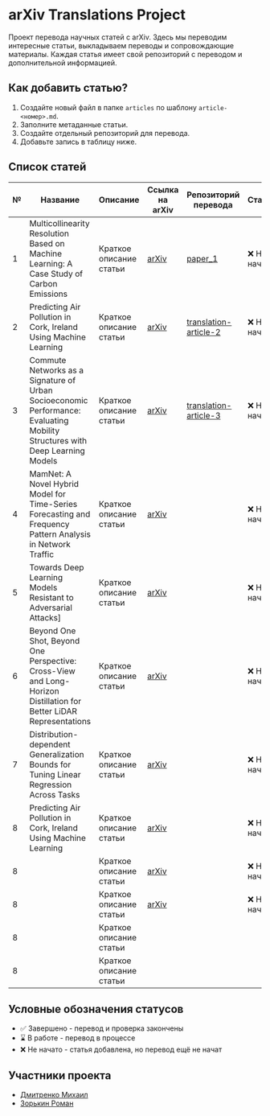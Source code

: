 # arXiv Translations Project

Проект перевода научных статей с arXiv. Здесь мы переводим интересные статьи, выкладываем переводы и сопровождающие материалы. Каждая статья имеет свой репозиторий с переводом и дополнительной информацией.

## Как добавить статью?
1. Создайте новый файл в папке `articles` по шаблону `article-<номер>.md`.
2. Заполните метаданные статьи.
3. Создайте отдельный репозиторий для перевода.
4. Добавьте запись в таблицу ниже.

## Список статей

| №  | Название | Описание | Ссылка на arXiv | Репозиторий перевода | Статус |
|----|----------|----------|-----------------|-----------------------|--------|
| 1  | Multicollinearity Resolution Based on Machine Learning: A Case Study of Carbon Emissions | Краткое описание статьи | [arXiv](https://arxiv.org/abs/2507.02912) | [paper_1](https://github.com/arxivtranslate/paper_1.git) | ❌ Не начато |
| 2  | Predicting Air Pollution in Cork, Ireland Using Machine Learning | Краткое описание статьи | [arXiv](https://arxiv.org/abs/2507.04196) | [translation-article-2](#) | ❌ Не начато |
| 3  | Commute Networks as a Signature of Urban Socioeconomic Performance: Evaluating Mobility Structures with Deep Learning Models | Краткое описание статьи | [arXiv](https://arxiv.org/abs/2507.04027) | [translation-article-3](#) | ❌ Не начато |
| 4 | MamNet: A Novel Hybrid Model for Time-Series Forecasting and Frequency Pattern Analysis in Network Traffic |Краткое описание статьи|[arXiv](https://arxiv.org/abs/2507.00304)||❌ Не начато|
| 5 | Towards Deep Learning Models Resistant to Adversarial Attacks] |Краткое описание статьи|[arXiv](https://arxiv.org/abs/1706.06083)||❌ Не начато|
| 6 | Beyond One Shot, Beyond One Perspective: Cross-View and Long-Horizon Distillation for Better LiDAR Representations |Краткое описание статьи|[arXiv](https://arxiv.org/abs/2507.05260)||❌ Не начато|
| 7 | Distribution-dependent Generalization Bounds for Tuning Linear Regression Across Tasks |Краткое описание статьи|[arXiv](https://arxiv.org/abs/2507.05084)||❌ Не начато|
| 8 | Predicting Air Pollution in Cork, Ireland Using Machine Learning |Краткое описание статьи|[arXiv](https://arxiv.org/abs/2507.04196)||❌ Не начато|
| 8 |  |Краткое описание статьи|[arXiv]()||❌ Не начато|
| 8 |  |Краткое описание статьи|[arXiv]()||❌ Не начато|
| 8 |  |Краткое описание статьи|[]()|||
| 8 |  |Краткое описание статьи|[]()|||

## Условные обозначения статусов
- ✅ Завершено - перевод и проверка закончены
- ⌛ В работе - перевод в процессе
- ❌ Не начато - статья добавлена, но перевод ещё не начат

## Участники проекта
- [Дмитренко Михаил](https://github.com/ZhimLezha)
- [Зорькин Роман](https://github.com/RomanZorkin)